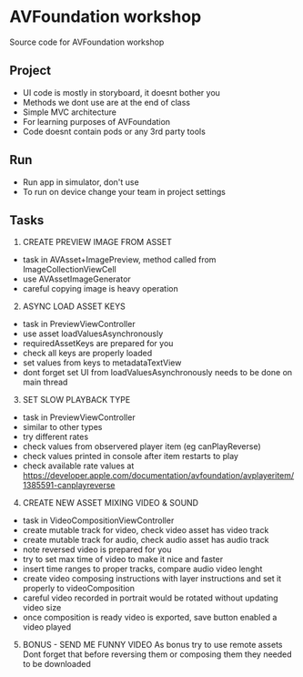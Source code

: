 # AVFoundation workshop

Source code for AVFoundation workshop

## Project
* UI code is mostly in storyboard, it doesnt bother you
* Methods we dont use are at the end of class
* Simple MVC architecture
* For learning purposes of AVFoundation
* Code doesnt contain pods or any 3rd party tools

## Run
* Run app in simulator, don't use
* To run on device change your team in project settings

## Tasks
1) CREATE PREVIEW IMAGE FROM ASSET
- task in AVAsset+ImagePreview, method called from ImageCollectionViewCell
- use AVAssetImageGenerator
- careful copying image is heavy operation

2) ASYNC LOAD ASSET KEYS
- task in PreviewViewController
- use asset loadValuesAsynchronously
- requiredAssetKeys are prepared for you
- check all keys are properly loaded
- set values from keys to metadataTextView
- dont forget set UI from loadValuesAsynchronously needs to be done on main thread

3) SET SLOW PLAYBACK TYPE
- task in PreviewViewController
- similar to other types
- try different rates
- check values from observered player item (eg canPlayReverse)
- check values printed in console after item restarts to play
- check available rate values at https://developer.apple.com/documentation/avfoundation/avplayeritem/1385591-canplayreverse

4) CREATE NEW ASSET MIXING VIDEO & SOUND
- task in VideoCompositionViewController
- create mutable track for video, check video asset has video track
- create mutable track for audio, check audio asset has audio track
- note reversed video is prepared for you
- try to set max time of video to make it nice and faster
- insert time ranges to proper tracks, compare audio video lenght
- create video composing instructions with layer instructions and set it properly to videoComposition
- careful video recorded in portrait would be rotated without updating video size
- once composition is ready video is exported, save button enabled a video played

5) BONUS - SEND ME FUNNY VIDEO
As bonus try to use remote assets
Dont forget that before reversing them or composing them they needed to be downloaded

